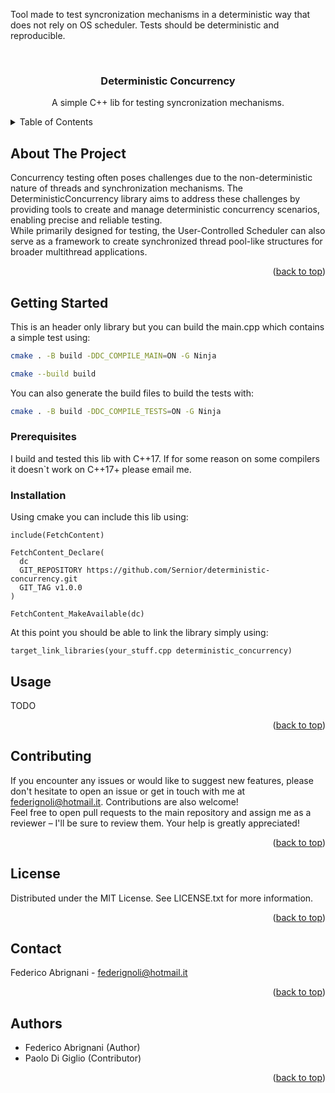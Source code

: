 Tool made to test syncronization mechanisms in a deterministic way that does not rely on OS scheduler.
Tests should be deterministic and reproducible.


<a name="readme-top"></a>




<!-- PROJECT LOGO -->
<br />
<div align="center">

<h3 align="center">Deterministic Concurrency</h3>

  <p align="center">
    A simple C++ lib for testing syncronization mechanisms.
  </p>
</div>



<!-- TABLE OF CONTENTS -->
<details>
  <summary>Table of Contents</summary>
  <ol>
    <li>
      <a href="#about-the-project">About The Project</a>
    </li>
    <li>
      <a href="#getting-started">Getting Started</a>
      <ul>
        <li><a href="#prerequisites">Prerequisites</a></li>
        <li><a href="#installation">Installation</a></li>
      </ul>
    </li>
    <li><a href="#usage">Usage</a></li>
    <li><a href="#contributing">Contributing</a></li>
    <li><a href="#license">License</a></li>
    <li><a href="#contact">Contact</a></li>
    <li><a href="#acknowledgments">Authors</a></li>
  </ol>
</details>



<!-- ABOUT THE PROJECT -->
## About The Project

Concurrency testing often poses challenges due to the non-deterministic nature of threads and synchronization mechanisms. The DeterministicConcurrency library aims to address these challenges by providing tools to create and manage deterministic concurrency scenarios, enabling precise and reliable testing.<br />
While primarily designed for testing, the User-Controlled Scheduler can also serve as a framework to create synchronized thread pool-like structures for broader multithread applications.

<p align="right">(<a href="#readme-top">back to top</a>)</p>


<!-- GETTING STARTED -->
## Getting Started

This is an header only library but you can build the main.cpp which contains a simple test using:

   ```sh
   cmake . -B build -DDC_COMPILE_MAIN=ON -G Ninja
   ```

   ```sh
   cmake --build build
   ```

You can also generate the build files to build the tests with:
   ```sh
   cmake . -B build -DDC_COMPILE_TESTS=ON -G Ninja
   ```


### Prerequisites

I build and tested this lib with C++17.
If for some reason on some compilers it doesn`t work on C++17+ please email me.

### Installation

Using cmake you can include this lib using:
```
include(FetchContent)

FetchContent_Declare(
  dc
  GIT_REPOSITORY https://github.com/Sernior/deterministic-concurrency.git
  GIT_TAG v1.0.0
)

FetchContent_MakeAvailable(dc)
```

At this point you should be able to link the library simply using:
```
target_link_libraries(your_stuff.cpp deterministic_concurrency)
```

<!-- USAGE EXAMPLES -->
## Usage

TODO

<p align="right">(<a href="#readme-top">back to top</a>)</p>


<!-- CONTRIBUTING -->
## Contributing

If you encounter any issues or would like to suggest new features, please don't hesitate to open an issue or get in touch with me at federignoli@hotmail.it. Contributions are also welcome!<br />Feel free to open pull requests to the main repository and assign me as a reviewer – I'll be sure to review them. Your help is greatly appreciated!

<p align="right">(<a href="#readme-top">back to top</a>)</p>



<!-- LICENSE -->
## License

Distributed under the MIT License. See LICENSE.txt for more information.

<p align="right">(<a href="#readme-top">back to top</a>)</p>



<!-- CONTACT -->
## Contact

Federico Abrignani - federignoli@hotmail.it

<p align="right">(<a href="#readme-top">back to top</a>)</p>



<!-- ACKNOWLEDGMENTS -->
## Authors

* Federico Abrignani (Author)
* Paolo Di Giglio (Contributor)

<p align="right">(<a href="#readme-top">back to top</a>)</p>